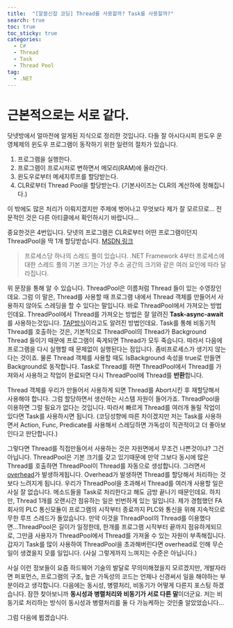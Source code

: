 ```yaml
---
title:  "[알쓸신잡 코딩] Thread를 사용할까? Task를 사용할까?"
search: true
toc: true
toc_sticky: true
categories: 
  - C#
  - Thread
  - Task
  - Thread Pool
tag:
  - .NET
---
```


# 근본적으로는 서로 같다.
닷넷방에서 얼마전에 알게된 지식으로 정리한 것입니다.
다들 잘 아시다시피 윈도우 운영체제의 윈도우 프로그램이 동작하기 위한 일련의 절차가 있습니다.

1. 프로그램을 실행한다.
2. 프로그램이 프로시저로 변하면서 메모리(RAM)에 올라간다.
3. 윈도우로부터 메세지루프를 할당받는다.
4. CLR로부터 Thread Pool을 할당받는다. (기본사이즈는 CLR의 계산하에 정해집니다.)

이 밖에도 많은 처리가 이뤄지겠지만 주제에 벗어나고 무엇보다 제가 잘 모르므로...
전문적인 것은 다른 아티클에서 확인하시기 바랍니다...

중요한것은 4번입니다.
닷넷의 프로그램은 CLR로부터 어떤 프로그램이던지 ThreadPool을 딱 1개 할당받습니다. [MSDN 링크](https://docs.microsoft.com/ko-kr/dotnet/api/system.threading.threadpool?view=netframework-4.8)

> 프로세스당 하나의 스레드 풀이 있습니다. .NET Framework 4부터 프로세스에 대한 스레드 풀의 기본 크기는 가상 주소 공간의 크기와 같은 여러 요인에 따라 달라집니다. 

위 문장을 통해 알 수 있습니다.
ThreadPool은 이름처럼 Thread 들이 있는 수영장인데요. 
그럼 이 말은, Thread를 사용할 때 프로그램 내에서 Thread 객체를 만들어서 사용하지 않아도 스레딩을 할 수 있다는 말입니다.
바로 ThreadPool에서 가져오는 방법인데요. ThreadPool에서 Thread를 가져오는 방법은 잘 알려진 **Task-async-await**를 사용하는것입니다.
[TAP방식](https://docs.microsoft.com/ko-kr/dotnet/standard/asynchronous-programming-patterns/task-based-asynchronous-pattern-tap)이라고도 알려진 방법인데요.
Task를 통해 비동기적 Thread를 호출하는 것은, 기본적으로 ThreadPool의 Thread가 Background Thread 들이기 때문에 프로그램이 죽게되면 Thread가 모두 죽습니다. 
따라서 다음에 프로그램을 다시 실행할 때 문제없이 실행된다는 점입니다. 좀비프로세스가 생기지 않는다는 것이죠.
물론 Thread 객체를 사용할 때도 IsBackground 속성을 true로 만들면 Background로 동작합니다. 
Task로 Thread를 하면 ThreadPool에서 Thread를 가져와서 사용하고 작업이 완료되면 다시 ThreadPool에 Thread를 **반환**합니다.

Thread 객체를 우리가 만들어서 사용하게 되면 Thread를 Abort시킨 후 재할당해서 사용해야 합니다.
그럼 할당하면서 생산하는 시스템 자원이 들어가죠. ThreadPool을 이용하면 그럴 필요가 없다는 것입니다.
따라서 빠르게 Thread를 여러개 돌릴 작업이 있다면 Task를 사용하시면 됩니다.
(코딩성향에 따른 차이겠지만 저는 Task를 사용하면서 Action, Func, Predicate를 사용해서 스레딩하면 가독성이 직관적이고 더 좋아보인다고 판단합니다.)

그렇다면 Thread를 직접만들어서 사용하는 것은 자원면에서 무조건 나쁜것이냐? 그건 아닙니다.
ThreadPool은 기본 크기를 갖고 있기때문에 만약 그보다 동시에 많은 Thread를 호출하면 ThreadPool이 Thread를 자동으로 생성합니다.
그러면서 [overhead](https://ko.wikipedia.org/wiki/%EC%98%A4%EB%B2%84%ED%97%A4%EB%93%9C)가 발생하게됩니다. 
Overhead가 발생하면 Thread를 할당해서 처리하는 것보다 느려지게 됩니다. 
우리가 ThreadPool을 초과해서 Thread를 여러개 사용할 일은 사실 잘 없습니다.
메소드들을 Task로 처리한다고 해도 금방 끝나기 때문인데요.
하지만, Thread 1개를 오랜시간 점유하는 일은 빈번하게 있는 일입니다.
제가 경험했던 FA회사의 PLC 통신모듈이 프로그램의 시작부터 종료까지 PLC와 통신을 위해 지속적으로 무한 루프 스레드가 돌았습니다.
만약 이것을 ThreadPool의 Thread를 이용했다면...ThreadPool은 길이가 일정한데, 한개를 프로그램 시작부터 끝까지 점유하게되므로, 그만큼 사용자가 ThreadPool에서 Thread를 가져올 수 있는 자원이 부족해집니다.
갑자기 Task를 많이 사용하여 ThreadPool을 초과해버린다면 overhead로 인해 무슨일이 생겼을지 모를 일입니다. (사실 그렇게까지 느껴지는 수준은 아닙니다.)

사실 이런 정보들이 요즘 하드웨어 기술의 발달로 무의미해졌을지 모르겠지만, 개발자라면 퍼포먼스, 프로그램의 구조, 높은 가독성의 코드는 언제나 신경써서 일을 해야하는 부분이라고 생각합니다.
다음에는 동시성, 병렬처리, 비동기가 어떻게 다른지 포스팅 하겠습니다.
잠깐 찾아보니까 **동시성과 병렬처리와 비동기가 서로 다른 말**이더군요.
저는 비동기로 처리하는 방식이 동시성과 병렬처리를 둘 다 가능케하는 것인줄 알았었습니다...

그럼 다음에 뵙겠습니다.